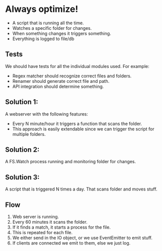 # Always optimize!

* A script that is running all the time.
* Watches a specific folder for changes.
* When something changes it triggers something.
* Everything is logged to file/db

## Tests

We should have tests for all the individual modules used. For example:

* Regex matcher should recognize correct files and folders.
* Renamer should generate correct file and path.
* API integration should determine something.

## Solution 1:

A webserver with the following features:

* Every N minute/hour it triggers a function that scans the folder.
* This approach is easily extendable since we can trigger the script for multiple folders.

## Solution 2:

A FS.Watch process running and monitoring folder for changes.

## Solution 3:

A script that is triggered N times a day. That scans folder and moves stuff.


## Flow

1. Web server is running.
2. Every 60 minutes it scans the folder.
3. If it finds a match, it starts a process for the file.
4. This is repeated for each file.
5. We either send in the IO object, or we use EventEmitter to emit stuff.
6. If clients are connected we emit to them, else we just log.